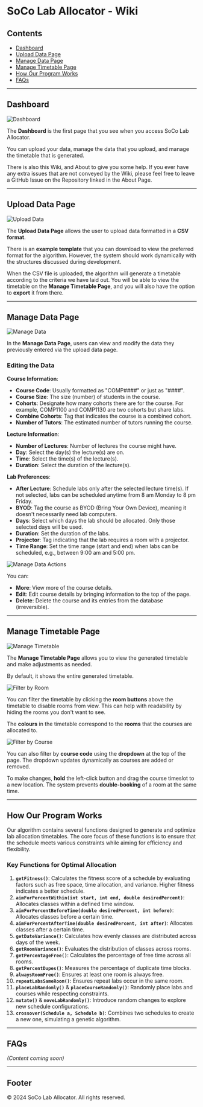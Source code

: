 # SoCo Lab Allocator - Wiki

## Contents
- [Dashboard](#dashboard)
- [Upload Data Page](#upload-data-page)
- [Manage Data Page](#manage-data-page)
- [Manage Timetable Page](#manage-timetable-page)
- [How Our Program Works](#how-our-program-works)
- [FAQs](#faqs)

---

## Dashboard
![Dashboard](/images/dashboard_normal.png)

The **Dashboard** is the first page that you see when you access SoCo Lab Allocator.

You can upload your data, manage the data that you upload, and manage the timetable that is generated.

There is also this Wiki, and About to give you some help. If you ever have any extra issues that are not conveyed by the Wiki, please feel free to leave a GitHub Issue on the Repository linked in the About Page.

---

## Upload Data Page
![Upload Data](/images/upload_data_normal.png)

The **Upload Data Page** allows the user to upload data formatted in a **CSV format**.

There is an **example template** that you can download to view the preferred format for the algorithm. However, the system should work dynamically with the structures discussed during development.

When the CSV file is uploaded, the algorithm will generate a timetable according to the criteria we have laid out. You will be able to view the timetable on the **Manage Timetable Page**, and you will also have the option to **export** it from there.

---

## Manage Data Page
![Manage Data](/images/manage_data_normal.png)

In the **Manage Data Page**, users can view and modify the data they previously entered via the upload data page.

### Editing the Data
**Course Information**:
- **Course Code**: Usually formatted as "COMP####" or just as "####".
- **Course Size**: The size (number) of students in the course.
- **Cohorts**: Designate how many cohorts there are for the course. For example, COMP1100 and COMP1130 are two cohorts but share labs.
- **Combine Cohorts**: Tag that indicates the course is a combined cohort.
- **Number of Tutors**: The estimated number of tutors running the course.

**Lecture Information**:
- **Number of Lectures**: Number of lectures the course might have.
- **Day**: Select the day(s) the lecture(s) are on.
- **Time**: Select the time(s) of the lecture(s).
- **Duration**: Select the duration of the lecture(s).

**Lab Preferences**:
- **After Lecture**: Schedule labs only after the selected lecture time(s). If not selected, labs can be scheduled anytime from 8 am Monday to 8 pm Friday.
- **BYOD**: Tag the course as BYOD (Bring Your Own Device), meaning it doesn't necessarily need lab computers.
- **Days**: Select which days the lab should be allocated. Only those selected days will be used.
- **Duration**: Set the duration of the labs.
- **Projector**: Tag indicating that the lab requires a room with a projector.
- **Time Range**: Set the time range (start and end) when labs can be scheduled, e.g., between 9:00 am and 5:00 pm.

![Manage Data Actions](/images/manage_data_actions.png)

You can:
- **More**: View more of the course details.
- **Edit**: Edit course details by bringing information to the top of the page.
- **Delete**: Delete the course and its entries from the database (irreversible).

---

## Manage Timetable Page
![Manage Timetable](/images/manage_timetable_normal.png)

The **Manage Timetable Page** allows you to view the generated timetable and make adjustments as needed.

By default, it shows the entire generated timetable.

![Filter by Room](/images/manage_timetable_filter_room.png)

You can filter the timetable by clicking the **room buttons** above the timetable to disable rooms from view. This can help with readability by hiding the rooms you don't want to see.

The **colours** in the timetable correspond to the **rooms** that the courses are allocated to.

![Filter by Course](/assets/images/manage_timetable_filter_course.png)

You can also filter by **course code** using the **dropdown** at the top of the page. The dropdown updates dynamically as courses are added or removed.

To make changes, **hold** the left-click button and drag the course timeslot to a new location. The system prevents **double-booking** of a room at the same time.

---

## How Our Program Works
Our algorithm contains several functions designed to generate and optimize lab allocation timetables. The core focus of these functions is to ensure that the schedule meets various constraints while aiming for efficiency and flexibility.

### Key Functions for Optimal Allocation
1. **`getFitness()`**: Calculates the fitness score of a schedule by evaluating factors such as free space, time allocation, and variance. Higher fitness indicates a better schedule.
2. **`aimForPercentWithin(int start, int end, double desiredPercent)`**: Allocates classes within a defined time window.
3. **`aimForPercentBeforeTime(double desiredPercent, int before)`**: Allocates classes before a certain time.
4. **`aimForPercentAfterTime(double desiredPercent, int after)`**: Allocates classes after a certain time.
5. **`getDateVariance()`**: Calculates how evenly classes are distributed across days of the week.
6. **`getRoomVariance()`**: Evaluates the distribution of classes across rooms.
7. **`getPercentageFree()`**: Calculates the percentage of free time across all rooms.
8. **`getPercentDupes()`**: Measures the percentage of duplicate time blocks.
9. **`alwaysRoomFree()`**: Ensures at least one room is always free.
10. **`repeatLabsSameRoom()`**: Ensures repeat labs occur in the same room.
11. **`placeLabRandomly()`** & **`placeCourseRandomly()`**: Randomly place labs and courses while respecting constraints.
12. **`mutate()`** & **`moveLabRandomly()`**: Introduce random changes to explore new schedule configurations.
13. **`crossover(Schedule a, Schedule b)`**: Combines two schedules to create a new one, simulating a genetic algorithm.

---

## FAQs
*(Content coming soon)*

---

## Footer
&copy; 2024 SoCo Lab Allocator. All rights reserved.
